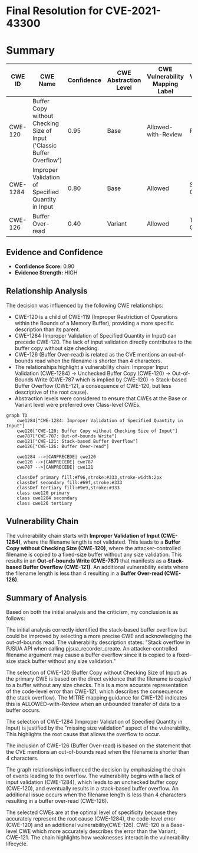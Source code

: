 # Final Resolution for CVE-2021-43300

# Summary
| CWE ID | CWE Name | Confidence | CWE Abstraction Level | CWE Vulnerability Mapping Label | CWE-Vulnerability Mapping Notes |
|---|---|---|---|---|---|
| CWE-120 | Buffer Copy without Checking Size of Input ('Classic Buffer Overflow') | 0.95 | Base | Allowed-with-Review | Primary CWE |
| CWE-1284 | Improper Validation of Specified Quantity in Input | 0.80 | Base | Allowed | Secondary Candidate |
| CWE-126 | Buffer Over-read | 0.40 | Variant | Allowed | Tertiary Candidate |

## Evidence and Confidence

*   **Confidence Score:** 0.90
*   **Evidence Strength:** HIGH

## Relationship Analysis
The decision was influenced by the following CWE relationships:
  - CWE-120 is a child of CWE-119 (Improper Restriction of Operations within the Bounds of a Memory Buffer), providing a more specific description than its parent.
  - CWE-1284 (Improper Validation of Specified Quantity in Input) can precede CWE-120. The lack of input validation directly contributes to the buffer copy without size checking.
  - CWE-126 (Buffer Over-read) is related as the CVE mentions an out-of-bounds read when the filename is shorter than 4 characters.
  - The relationships highlight a vulnerability chain: Improper Input Validation (CWE-1284) -> Unchecked Buffer Copy (CWE-120) -> Out-of-Bounds Write (CWE-787 which is implied by CWE-120) -> Stack-based Buffer Overflow (CWE-121, a consequence of CWE-120, but less descriptive of the root cause).
  - Abstraction levels were considered to ensure that CWEs at the Base or Variant level were preferred over Class-level CWEs.

```mermaid
graph TD
    cwe1284["CWE-1284: Improper Validation of Specified Quantity in Input"]
    cwe120["CWE-120: Buffer Copy without Checking Size of Input"]
    cwe787["CWE-787: Out-of-bounds Write"]
    cwe121["CWE-121: Stack-based Buffer Overflow"]
    cwe126["CWE-126: Buffer Over-read"]
    
    cwe1284 -->|CANPRECEDE| cwe120
    cwe120 -->|CANPRECEDE| cwe787
    cwe787 -->|CANPRECEDE| cwe121
    
    classDef primary fill:#f96,stroke:#333,stroke-width:2px
    classDef secondary fill:#69f,stroke:#333
    classDef tertiary fill:#9e9,stroke:#333
    class cwe120 primary
    class cwe1284 secondary
    class cwe126 tertiary
```

## Vulnerability Chain
The vulnerability chain starts with **Improper Validation of Input (CWE-1284)**, where the filename length is not validated. This leads to a **Buffer Copy without Checking Size (CWE-120)**, where the attacker-controlled filename is copied to a fixed-size buffer without any size validation. This results in an **Out-of-bounds Write (CWE-787)** that manifests as a **Stack-based Buffer Overflow (CWE-121)**. An additional vulnerability exists where the filename length is less than 4 resulting in a **Buffer Over-read (CWE-126)**.

## Summary of Analysis
Based on both the initial analysis and the criticism, my conclusion is as follows:

The initial analysis correctly identified the stack-based buffer overflow but could be improved by selecting a more precise CWE and acknowledging the out-of-bounds read. The vulnerability description states: "Stack overflow in PJSUA API when calling pjsua_recorder_create. An attacker-controlled filename argument may cause a buffer overflow since it is copied to a fixed-size stack buffer without any size validation."

The selection of CWE-120 (Buffer Copy without Checking Size of Input) as the primary CWE is based on the direct evidence that the filename is *copied* to a buffer without any size checks. This is a more accurate representation of the code-level error than CWE-121, which describes the consequence (the stack overflow). The MITRE mapping guidance for CWE-120 indicates this is ALLOWED-with-Review when an unbounded transfer of data to a buffer occurs.

The selection of CWE-1284 (Improper Validation of Specified Quantity in Input) is justified by the "missing size validation" aspect of the vulnerability. This highlights the root cause that allows the overflow to occur.

The inclusion of CWE-126 (Buffer Over-read) is based on the statement that the CVE mentions an out-of-bounds read when the filename is shorter than 4 characters.

The graph relationships influenced the decision by emphasizing the chain of events leading to the overflow. The vulnerability begins with a lack of input validation (CWE-1284), which leads to an unchecked buffer copy (CWE-120), and eventually results in a stack-based buffer overflow. An additional issue occurs when the filename length is less than 4 characters resulting in a buffer over-read (CWE-126).

The selected CWEs are at the optimal level of specificity because they accurately represent the root cause (CWE-1284), the code-level error (CWE-120) and an additional vulnerability(CWE-126). CWE-120 is a Base-level CWE which more accurately describes the error than the Variant, CWE-121. The chain highlights how weaknesses interact in the vulnerability lifecycle.